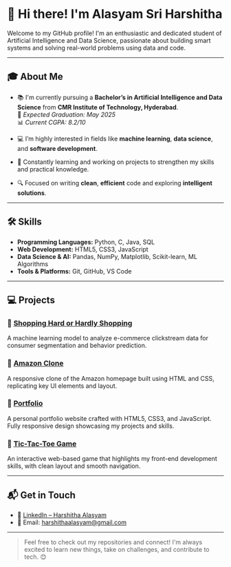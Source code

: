 # 👋 Hi there! I'm Alasyam Sri Harshitha

Welcome to my GitHub profile! I'm an enthusiastic and dedicated student of Artificial Intelligence and Data Science, passionate about building smart systems and solving real-world problems using data and code.

---

## 🎓 About Me

- 📚 I'm currently pursuing a **Bachelor’s in Artificial Intelligence and Data Science** from **CMR Institute of Technology, Hyderabad**.  
  📅 *Expected Graduation: May 2025*  
  📊 *Current CGPA: 8.2/10*

- 💻 I’m highly interested in fields like **machine learning**, **data science**, and **software development**.

- 🌱 Constantly learning and working on projects to strengthen my skills and practical knowledge.

- 🔍 Focused on writing **clean**, **efficient** code and exploring **intelligent solutions**.

---

## 🛠️ Skills

- **Programming Languages:** Python, C, Java, SQL  
- **Web Development:** HTML5, CSS3, JavaScript  
- **Data Science & AI:** Pandas, NumPy, Matplotlib, Scikit-learn, ML Algorithms  
- **Tools & Platforms:** Git, GitHub, VS Code

---


## 💻 Projects

### 🔹 [Shopping Hard or Hardly Shopping](https://github.com/Alasyam31/ShoppingHard_or_HardlyShopping)  
A machine learning model to analyze e-commerce clickstream data for consumer segmentation and behavior prediction.

### 🔹 [Amazon Clone](https://github.com/Alasyam31/Amazon_Clone)  
A responsive clone of the Amazon homepage built using HTML and CSS, replicating key UI elements and layout.

### 🔹 [Portfolio](https://github.com/Alasyam31/Portfolio)  
A personal portfolio website crafted with HTML5, CSS3, and JavaScript. Fully responsive design showcasing my projects and skills.

### 🔹 [Tic-Tac-Toe Game](https://github.com/Alasyam31/Tic-Tac-Toe-Game)  
An interactive web-based game that highlights my front-end development skills, with clean layout and smooth navigation.

---

## 📬 Get in Touch

- 🔗 [LinkedIn – Harshitha Alasyam](https://linkedin.com/in/harshithaalasyam)  
- 📧 Email: [harshithaalasyam@gmail.com](mailto:harshithaalasyam@gmail.com)

---

> Feel free to check out my repositories and connect! I'm always excited to learn new things, take on challenges, and contribute to tech. 😊
